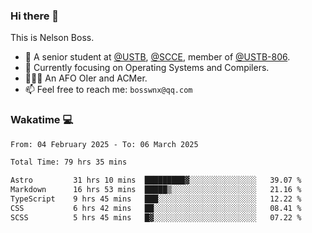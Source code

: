 ### Hi there 👋

<!--
**bosswnx/bosswnx** is a ✨ _special_ ✨ repository because its `README.md` (this file) appears on your GitHub profile.

Here are some ideas to get you started:

- 🔭 I’m currently working on ...
- 🌱 I’m currently learning ...
- 👯 I’m looking to collaborate on ...
- 🤔 I’m looking for help with ...
- 💬 Ask me about ...
- 📫 How to reach me: ...
- 😄 Pronouns: ...
- ⚡ Fun fact: ...
-->

This is Nelson Boss.

- 🏫 A senior student at [@USTB](https://www.ustb.edu.cn/), [@SCCE](https://scce.ustb.edu.cn/), member of [@USTB-806](https://ustb-806.github.io/).
- 🌱 Currently focusing on Operating Systems and Compilers.
- 🧑🏻‍💻 An AFO OIer and ACMer.
- 📫 Feel free to reach me: `bosswnx@qq.com`

### Wakatime 💻

<!--START_SECTION:waka-->

```txt
From: 04 February 2025 - To: 06 March 2025

Total Time: 79 hrs 35 mins

Astro         31 hrs 10 mins  █████████▓░░░░░░░░░░░░░░░   39.07 %
Markdown      16 hrs 53 mins  █████▒░░░░░░░░░░░░░░░░░░░   21.16 %
TypeScript    9 hrs 45 mins   ███░░░░░░░░░░░░░░░░░░░░░░   12.22 %
CSS           6 hrs 42 mins   ██░░░░░░░░░░░░░░░░░░░░░░░   08.41 %
SCSS          5 hrs 45 mins   █▓░░░░░░░░░░░░░░░░░░░░░░░   07.22 %
```

<!--END_SECTION:waka-->
